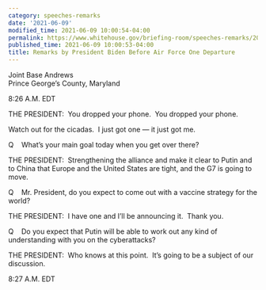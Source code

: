 ```yaml
---
category: speeches-remarks
date: '2021-06-09'
modified_time: 2021-06-09 10:00:54-04:00
permalink: https://www.whitehouse.gov/briefing-room/speeches-remarks/2021/06/09/remarks-by-president-biden-before-air-force-one-departure-3/
published_time: 2021-06-09 10:00:53-04:00
title: Remarks by President Biden Before Air Force One Departure
---
```

 
Joint Base Andrews  
Prince George’s County, Maryland

8:26 A.M. EDT  
  
THE PRESIDENT:  You dropped your phone.  You dropped your phone.   
  
Watch out for the cicadas.  I just got one — it just got me.  
  
Q    What’s your main goal today when you get over there?  
  
THE PRESIDENT:  Strengthening the alliance and make it clear to Putin
and to China that Europe and the United States are tight, and the G7 is
going to move.  
  
Q    Mr. President, do you expect to come out with a vaccine strategy
for the world?  
  
THE PRESIDENT:  I have one and I’ll be announcing it.  Thank you.  
  
Q    Do you expect that Putin will be able to work out any kind of
understanding with you on the cyberattacks?  
  
THE PRESIDENT:  Who knows at this point.  It’s going to be a subject of
our discussion.  
  
8:27 A.M. EDT

